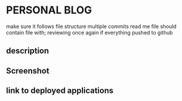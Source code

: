 # PERSONAL BLOG
 make sure it follows file structure
        multiple commits
read me file should contain file with; 
reviewing once again if everything pushed to github

## description

## Screenshot

## link to deployed applications